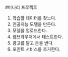 #미나리 프로젝트
1. 학습할 데이터를 찾느다.
2. 인공지능 모델을 만든다.
3. 모델을 업로드한다.
4. 웹브라우저에서 테스트한다.
5. 광고를 달고 돈을 번다.
6. 포인트 서비스를 추가한다.
